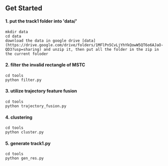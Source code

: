 ## Get Started

#### 1. put the track1 folder into 'data/'

```
mkdir data   
cd data
download the data in google drive [data](https://drive.google.com/drive/folders/1MFlPn5CvLjYhYkQowW5QT6o6AJaO-QD3?usp=sharing) and unzip it, then put all the folder in the zip in the current foloder 
```

#### 2. filter the invalid rectangle of MSTC

```
cd tools
python filter.py
```

#### 3. utilize trajectory feature fusion
```
cd tools
python trajectory_fusion.py
```

#### 4. clustering
```
cd tools
python cluster.py
```

#### 5. generate track1.py
```
cd tools
python gen_res.py
```

